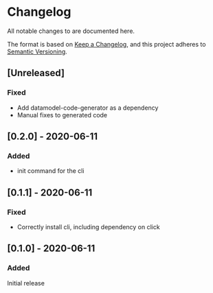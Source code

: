 # Changelog
All notable changes to are documented here.

The format is based on [Keep a Changelog](https://keepachangelog.com/en/1.0.0/),
and this project adheres to [Semantic Versioning](https://semver.org/spec/v2.0.0.html).

## [Unreleased]
### Fixed

 * Add datamodel-code-generator as a dependency
 * Manual fixes to generated code


## [0.2.0] - 2020-06-11
### Added

 * init command for the cli


## [0.1.1] - 2020-06-11
### Fixed

 * Correctly install cli, including dependency on click


## [0.1.0] - 2020-06-11
### Added
Initial release